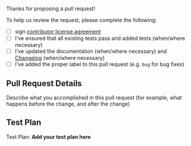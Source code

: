 Thanks for proposing a pull request!

To help us review the request, please complete the following:

- [ ] sign [contributor license agreement](https://developers.facebook.com/opensource/cla)
- [ ] I've ensured that all existing tests pass and added tests (when/where necessary)
- [ ] I've updated the documentation (when/where necessary) and [Changelog](CHANGELOG.md) (when/where necessary)
- [ ] I've added the proper label to this pull request (e.g. `bug` for bug fixes)

## Pull Request Details

Describe what you accomplished in this pull request (for example, what happens before the change, and after the change)

## Test Plan

Test Plan: **Add your test plan here**
